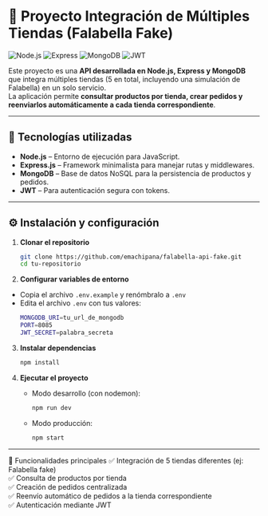 # 🛒 Proyecto Integración de Múltiples Tiendas (Falabella Fake)

![Node.js](https://img.shields.io/badge/Node.js-18.x-green?logo=node.js)
![Express](https://img.shields.io/badge/Express.js-4.x-lightgrey?logo=express)
![MongoDB](https://img.shields.io/badge/MongoDB-6.x-darkgreen?logo=mongodb)
![JWT](https://img.shields.io/badge/JWT-secure-blue?logo=jsonwebtokens)

Este proyecto es una **API desarrollada en Node.js, Express y MongoDB** que integra múltiples tiendas (5 en total, incluyendo una simulación de Falabella) en un solo servicio.  
La aplicación permite **consultar productos por tienda, crear pedidos y reenviarlos automáticamente a cada tienda correspondiente**.  

---

## 🚀 Tecnologías utilizadas
- **Node.js** – Entorno de ejecución para JavaScript.
- **Express.js** – Framework minimalista para manejar rutas y middlewares.
- **MongoDB** – Base de datos NoSQL para la persistencia de productos y pedidos.
- **JWT** – Para autenticación segura con tokens.

---

## ⚙️ Instalación y configuración

1. **Clonar el repositorio**  
   ```bash
   git clone https://github.com/emachipana/falabella-api-fake.git
   cd tu-repositorio
   ```

2. **Configurar variables de entorno**
 - Copia el archivo `.env.example` y renómbralo a `.env`
 - Edita el archivo `.env` con tus valores:
   ```bash
   MONGODB_URI=tu_url_de_mongodb
   PORT=8085
   JWT_SECRET=palabra_secreta
   ```

3. **Instalar dependencias**
   ```bash
   npm install
   ```

5. **Ejecutar el proyecto**
   - Modo desarrollo (con nodemon):
     ```bash
     npm run dev
     ```

   - Modo producción:
     ```bash
     npm start
     ```

---------------------------------------------------

📌 Funcionalidades principales
✅ Integración de 5 tiendas diferentes (ej: Falabella fake)  
✅ Consulta de productos por tienda  
✅ Creación de pedidos centralizada  
✅ Reenvío automático de pedidos a la tienda correspondiente  
✅ Autenticación mediante JWT  
